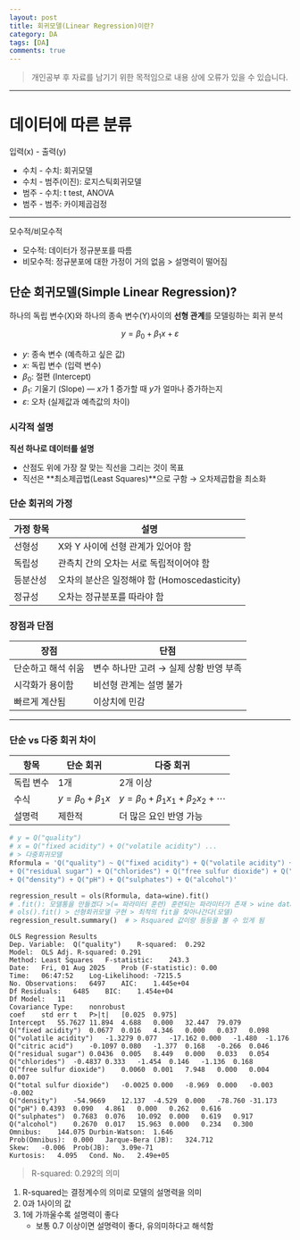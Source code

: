 ```yaml
---
layout: post
title: 회귀모델(Linear Regression)이란?
category: DA
tags: [DA]
comments: true
---
```


> 개인공부 후 자료를 남기기 위한 목적임으로 내용 상에 오류가 있을 수 있습니다.    

<hr>

# 데이터에 따른 분류

입력(x) - 출력(y)

- 수치 - 수치: 회귀모델
- 수치 - 범주(이진): 로지스틱회귀모델
- 범주 - 수치: t test, ANOVA
- 범주 - 범주: 카이제곱검정

---
모수적/비모수적
- 모수적: 데이터가 정규분포를 따름
- 비모수적: 정규분포에 대한 가정이 거의 없음 > 설명력이 떨어짐


## 단순 회귀모델(Simple Linear Regression)?

하나의 독립 변수(X)와 하나의 종속 변수(Y)사이의 **선형 관계**를 모델링하는 회귀 분석

$$
y = \beta_0 + \beta_1 x + \varepsilon
$$

- $y$: 종속 변수 (예측하고 싶은 값)
- $x$: 독립 변수 (입력 변수)
- $\beta_0$: 절편 (Intercept)
- $\beta_1$: 기울기 (Slope) — $x$가 1 증가할 때 $y$가 얼마나 증가하는지
- $\varepsilon$: 오차 (실제값과 예측값의 차이)



### 시각적 설명

**직선 하나로 데이터를 설명**

- 산점도 위에 가장 잘 맞는 직선을 그리는 것이 목표
- 직선은 **최소제곱법(Least Squares)**으로 구함 → 오차제곱합을 최소화


### 단순 회귀의 가정

| 가정 항목 | 설명                                |
| ----- | --------------------------------- |
| 선형성   | X와 Y 사이에 선형 관계가 있어야 함             |
| 독립성   | 관측치 간의 오차는 서로 독립적이어야 함            |
| 등분산성  | 오차의 분산은 일정해야 함 (Homoscedasticity) |
| 정규성   | 오차는 정규분포를 따라야 함                   |


### 장점과 단점

| 장점         | 단점                      |
| ---------- | ----------------------- |
| 단순하고 해석 쉬움 | 변수 하나만 고려 → 실제 상황 반영 부족 |
| 시각화가 용이함   | 비선형 관계는 설명 불가           |
| 빠르게 계산됨    | 이상치에 민감                 |

---

### 단순 vs 다중 회귀 차이

| 항목    | 단순 회귀                     | 다중 회귀                                              |
| ----- | ------------------------- | -------------------------------------------------- |
| 독립 변수 | 1개                        | 2개 이상                                              |
| 수식    | $y = \beta_0 + \beta_1 x$ | $y = \beta_0 + \beta_1 x_1 + \beta_2 x_2 + \cdots$ |
| 설명력   | 제한적                       | 더 많은 요인 반영 가능                                      |



```python 
# y = Q("quality")
# x = Q("fixed acidity") + Q("volatile acidity") ...  
# > 다중회귀모델 
Rformula = 'Q("quality") ~ Q("fixed acidity") + Q("volatile acidity") + Q("citric acid") \
+ Q("residual sugar") + Q("chlorides") + Q("free sulfur dioxide") + Q("total sulfur dioxide") \
+ Q("density") + Q("pH") + Q("sulphates") + Q("alcohol")'

regression_result = ols(Rformula, data=wine).fit()   
# .fit(): 모델통을 만들겠다 >(= 파라미터 훈련) 훈련되는 파라미터가 존재 > wine data
# ols().fit() > 선형회귀모델 구현 > 최적의 fit을 찾아나간다(모델) 
regression_result.summary()  # > Rsquared 값이랑 등등을 볼 수 있게 됨
```
```
OLS Regression Results
Dep. Variable:	Q("quality")	R-squared:	0.292
Model:	OLS	Adj. R-squared:	0.291
Method:	Least Squares	F-statistic:	243.3
Date:	Fri, 01 Aug 2025	Prob (F-statistic):	0.00
Time:	06:47:52	Log-Likelihood:	-7215.5
No. Observations:	6497	AIC:	1.445e+04
Df Residuals:	6485	BIC:	1.454e+04
Df Model:	11		
Covariance Type:	nonrobust		
coef	std err	t	P>|t|	[0.025	0.975]
Intercept	55.7627	11.894	4.688	0.000	32.447	79.079
Q("fixed acidity")	0.0677	0.016	4.346	0.000	0.037	0.098
Q("volatile acidity")	-1.3279	0.077	-17.162	0.000	-1.480	-1.176
Q("citric acid")	-0.1097	0.080	-1.377	0.168	-0.266	0.046
Q("residual sugar")	0.0436	0.005	8.449	0.000	0.033	0.054
Q("chlorides")	-0.4837	0.333	-1.454	0.146	-1.136	0.168
Q("free sulfur dioxide")	0.0060	0.001	7.948	0.000	0.004	0.007
Q("total sulfur dioxide")	-0.0025	0.000	-8.969	0.000	-0.003	-0.002
Q("density")	-54.9669	12.137	-4.529	0.000	-78.760	-31.173
Q("pH")	0.4393	0.090	4.861	0.000	0.262	0.616
Q("sulphates")	0.7683	0.076	10.092	0.000	0.619	0.917
Q("alcohol")	0.2670	0.017	15.963	0.000	0.234	0.300
Omnibus:	144.075	Durbin-Watson:	1.646
Prob(Omnibus):	0.000	Jarque-Bera (JB):	324.712
Skew:	-0.006	Prob(JB):	3.09e-71
Kurtosis:	4.095	Cond. No.	2.49e+05
```

> R-squared: 0.292의 의미

1. R-squared는 결정계수의 의미로 모델의 설명력을 의미
2. 0과 1사이의 값
3. 1에 가까울수록 설명력이 좋다
    - 보통 0.7 이상이면 설명력이 좋다, 유의미하다고 해석함 